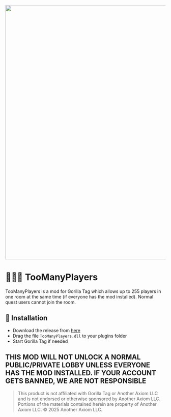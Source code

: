 ﻿<p align="center">
  <a href="#"><img src="https://i.imgur.com/zgkNqNl.png" width = 800px></a>
</p>

# 🧑‍🤝‍🧑 TooManyPlayers
TooManyPlayers is a mod for Gorilla Tag which allows up to 255 players in one room at the same time (if everyone has the mod installed). Normal quest users cannot join the room.

## 💾 Installation

- Download the release from [here](https://github.com/iiDk-the-actual/TooManyPlayers/releases/latest)
- Drag the file `TooManyPlayers.dll` to your plugins folder
- Start Gorilla Tag if needed

## THIS MOD WILL NOT UNLOCK A NORMAL PUBLIC/PRIVATE LOBBY UNLESS EVERYONE HAS THE MOD INSTALLED. IF YOUR ACCOUNT GETS BANNED, WE ARE NOT RESPONSIBLE

> This product is not affiliated with Gorilla Tag or Another Axiom LLC and is not endorsed or otherwise sponsored by Another Axiom LLC. Portions of the materials contained herein are property of Another Axiom LLC. © 2025 Another Axiom LLC.
